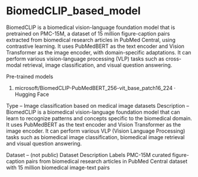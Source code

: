# BiomedCLIP_based_model

BiomedCLIP is a biomedical vision-language foundation model that is pretrained on PMC-15M, a dataset of 15 million figure-caption pairs extracted from biomedical research articles in PubMed Central, using contrastive learning. It uses PubMedBERT as the text encoder and Vision Transformer as the image encoder, with domain-specific adaptations. It can perform various vision-language processing (VLP) tasks such as cross-modal retrieval, image classification, and visual question answering.


Pre-trained models 
1.	microsoft/BiomedCLIP-PubMedBERT_256-vit_base_patch16_224 · Hugging Face 

Type – Image classification based on medical image datasets
Description – BiomedCLIP is a biomedical vision-language foundation model that can learn to recognize patterns and concepts specific to the biomedical domain. It uses PubMedBERT as the text encoder and Vision Transformer as the image encoder. It can perform various VLP (Vision Language Processing) tasks such as biomedical image classification, biomedical image retrieval and visual question answering.

Dataset – (not public)
Dataset	Description	Labels
 PMC-15M
curated figure-caption pairs from biomedical research articles in PubMed Central	dataset with 15 million biomedical image-text pairs
